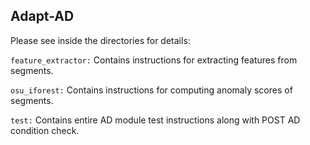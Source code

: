 ## Adapt-AD

Please see inside the directories for details:

`feature_extractor:` Contains instructions for extracting features from segments.

`osu_iforest:` Contains instructions for computing anomaly scores of segments.

`test:` Contains entire AD module test instructions along with POST AD condition check.
